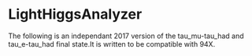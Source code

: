 # LightHiggsAnalyzer
The following is an independant 2017 version of the tau_mu-tau_had and tau_e-tau_had final state.It is written to be compatible with 94X.
